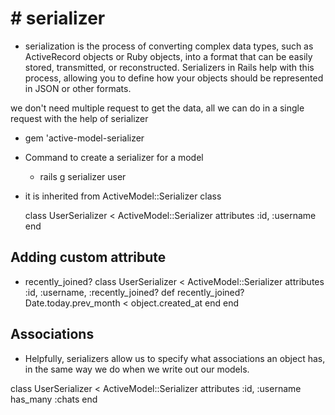 #   # serializer 
- serialization is the process of converting complex data types, such as ActiveRecord objects or Ruby objects, into a format that can be easily stored, transmitted, or reconstructed. Serializers in Rails help with this process, allowing you to define how your objects should be represented in JSON or other formats.

we don't need multiple request to get the data, all we can do in a single request with the help of serializer 

- gem 'active-model-serializer 
- Command to create a serializer for a model 
  - rails g serializer user
- it is inherited from ActiveModel::Serializer class

  class UserSerializer < ActiveModel::Serializer
    attributes :id, :username 
  end

## Adding custom attribute 
- recently_joined?
class UserSerializer < ActiveModel::Serializer
  attributes :id, :username, :recently_joined?
  def recently_joined?
    Date.today.prev_month < object.created_at
  end
end

## Associations
- Helpfully, serializers allow us to specify what associations an object has, in the same way we do when we write out our models.

class UserSerializer < ActiveModel::Serializer
  attributes :id, :username
  has_many :chats
end




